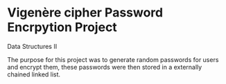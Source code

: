 # Vigenère cipher Password Encrpytion Project
Data Structures II

The purpose for this project was to generate random passwords for users and encrypt them, these passwords were then stored in a externally chained linked list.
